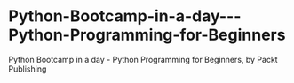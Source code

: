 # Python-Bootcamp-in-a-day---Python-Programming-for-Beginners
Python Bootcamp in a day - Python Programming for Beginners, by Packt Publishing
